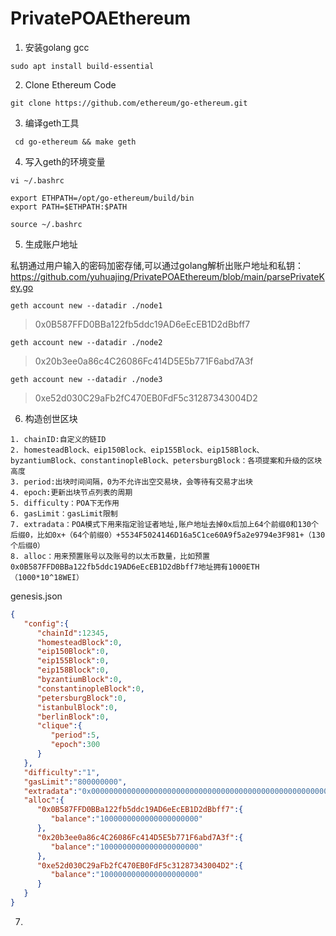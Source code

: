 # PrivatePOAEthereum

1. 安装golang gcc

```shell
sudo apt install build-essential
```

2. Clone Ethereum Code

```shell
git clone https://github.com/ethereum/go-ethereum.git
```

3. 编译geth工具

```shell
 cd go-ethereum && make geth
```

4. 写入geth的环境变量
```shell
vi ~/.bashrc
```
```shell
export ETHPATH=/opt/go-ethereum/build/bin
export PATH=$ETHPATH:$PATH
```
```shell
source ~/.bashrc
```

5. 生成账户地址 

私钥通过用户输入的密码加密存储,可以通过golang解析出账户地址和私钥： https://github.com/yuhuajing/PrivatePOAEthereum/blob/main/parsePrivateKey.go

```shell
geth account new --datadir ./node1
```
> 0x0B587FFD0BBa122fb5ddc19AD6eEcEB1D2dBbff7

```shell
geth account new --datadir ./node2
```
> 0x20b3ee0a86c4C26086Fc414D5E5b771F6abd7A3f
```shell
geth account new --datadir ./node3
```
> 0xe52d030C29aFb2fC470EB0FdF5c31287343004D2

6. 构造创世区块
```text
1. chainID:自定义的链ID
2. homesteadBlock、eip150Block、eip155Block、eip158Block、byzantiumBlock、constantinopleBlock、petersburgBlock：各项提案和升级的区块高度
3. period:出块时间间隔，0为不允许出空交易块，会等待有交易才出块
4. epoch:更新出块节点列表的周期
5. difficulty：POA下无作用
6. gasLimit：gasLimit限制
7. extradata：POA模式下用来指定验证者地址,账户地址去掉0x后加上64个前缀0和130个后缀0，比如0x+（64个前缀0）+5534F5024146D16a5C1ce60A9f5a2e9794e3F981+（130个后缀0）
8. alloc：用来预置账号以及账号的以太币数量，比如预置0x0B587FFD0BBa122fb5ddc19AD6eEcEB1D2dBbff7地址拥有1000ETH（1000*10^18WEI）
```
genesis.json
```json
{
   "config":{
      "chainId":12345,
      "homesteadBlock":0,
      "eip150Block":0,
      "eip155Block":0,
      "eip158Block":0,
      "byzantiumBlock":0,
      "constantinopleBlock":0,
      "petersburgBlock":0,
      "istanbulBlock":0,
      "berlinBlock":0,
      "clique":{
         "period":5,
         "epoch":300
      }
   },
   "difficulty":"1",
   "gasLimit":"800000000",
   "extradata":"0x00000000000000000000000000000000000000000000000000000000000000005534F5024146D16a5C1ce60A9f5a2e9794e3F9810000000000000000000000000000000000000000000000000000000000000000000000000000000000000000000000000000000000000000000000000000000000",
   "alloc":{
      "0x0B587FFD0BBa122fb5ddc19AD6eEcEB1D2dBbff7":{
         "balance":"1000000000000000000000"
      },
      "0x20b3ee0a86c4C26086Fc414D5E5b771F6abd7A3f":{
         "balance":"1000000000000000000000"
      },
      "0xe52d030C29aFb2fC470EB0FdF5c31287343004D2":{
         "balance":"1000000000000000000000"
      }
   }
}
```

7. 